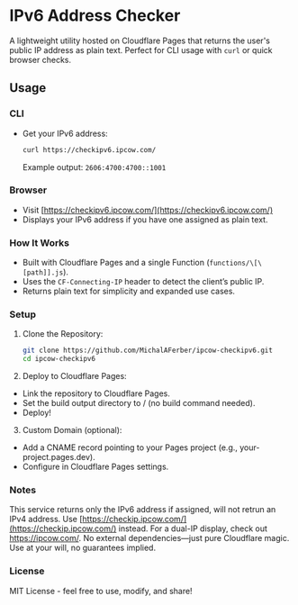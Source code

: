 # IPv6 Address Checker

A lightweight utility hosted on Cloudflare Pages that returns the user's public IP address as plain text. Perfect for CLI usage with `curl` or quick browser checks.

## Usage 

### CLI 
-   Get your IPv6 address: 
    ```bash
    curl https://checkipv6.ipcow.com/
    ```
    Example output: `2606:4700:4700::1001` 

### Browser 
- Visit [https://checkipv6.ipcow.com/](https://checkipv6.ipcow.com/) 
- Displays your IPv6 address if you have one assigned as plain text. 

### How It Works 
- Built with Cloudflare Pages and a single Function (`functions/\[\[path]].js`).
- Uses the `CF-Connecting-IP` header to detect the client’s public IP.
- Returns plain text for simplicity and expanded use cases. 

### Setup 
1. Clone the Repository: 
    ```bash
    git clone https://github.com/MichalAFerber/ipcow-checkipv6.git
    cd ipcow-checkipv6
    ```     
2. Deploy to Cloudflare Pages:
- Link the repository to Cloudflare Pages.
- Set the build output directory to / (no build command needed).
- Deploy! 

3. Custom Domain (optional):
- Add a CNAME record pointing to your Pages project (e.g., your-project.pages.dev).
- Configure in Cloudflare Pages settings.

### Notes  
This service returns only the IPv6 address if assigned, will not retrun an IPv4 address. Use [https://checkip.ipcow.com/](https://checkip.ipcow.com/) instead. For a dual-IP display, check out <https://ipcow.com/>.
No external dependencies—just pure Cloudflare magic. Use at your will, no guarantees implied.

### License  
MIT License - feel free to use, modify, and share!
